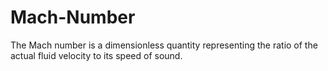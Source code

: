 # Mach-Number
The Mach number is a dimensionless quantity representing the ratio of  the actual fluid velocity to its speed of sound. 
